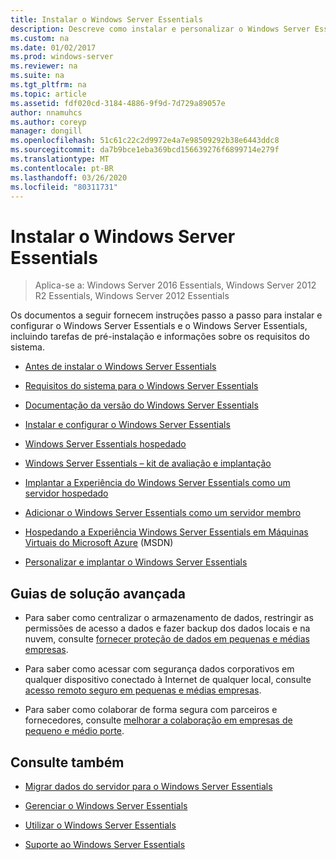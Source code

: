 ```yaml
---
title: Instalar o Windows Server Essentials
description: Descreve como instalar e personalizar o Windows Server Essentials
ms.custom: na
ms.date: 01/02/2017
ms.prod: windows-server
ms.reviewer: na
ms.suite: na
ms.tgt_pltfrm: na
ms.topic: article
ms.assetid: fdf020cd-3184-4886-9f9d-7d729a89057e
author: nnamuhcs
ms.author: coreyp
manager: dongill
ms.openlocfilehash: 51c61c22c2d9972e4a7e98509292b38e6443ddc8
ms.sourcegitcommit: da7b9bce1eba369bcd156639276f6899714e279f
ms.translationtype: MT
ms.contentlocale: pt-BR
ms.lasthandoff: 03/26/2020
ms.locfileid: "80311731"
---
```

# <a name="install-windows-server-essentials"></a>Instalar o Windows Server Essentials

>Aplica-se a: Windows Server 2016 Essentials, Windows Server 2012 R2 Essentials, Windows Server 2012 Essentials

Os documentos a seguir fornecem instruções passo a passo para instalar e configurar o Windows Server Essentials e o Windows Server Essentials, incluindo tarefas de pré-instalação e informações sobre os requisitos do sistema.   
  
-   [Antes de instalar o Windows Server Essentials](Before-You-Install-Windows-Server-Essentials.md)  
  
-   [Requisitos do sistema para o Windows Server Essentials](../get-started/system-requirements.md)  
  
-   [Documentação da versão do Windows Server Essentials](../get-started/release-notes.md)  
  
-   [Instalar e configurar o Windows Server Essentials](Install-and-Configure-Windows-Server-Essentials.md)  
  
-   [Windows Server Essentials hospedado](Hosted-Windows-Server-Essentials.md)  
  
-   [Windows Server Essentials – kit de avaliação e implantação](Assessment-and-Deployment-Kit-for-Windows-Server-Essentials.md)  
 
-   [Implantar a Experiência do Windows Server Essentials como um servidor hospedado](Deploy-Windows-Server-Essentials-Experience-as-a-Hosted-Server.md)  
  
-   [Adicionar o Windows Server Essentials como um servidor membro](Add-Windows-Server-Essentials-as-a-Member-Server.md)  
  
-   [Hospedando a Experiência Windows Server Essentials em Máquinas Virtuais do Microsoft Azure](https://msdn.microsoft.com/library/dn520828.aspx) (MSDN)  
  
-   [Personalizar e implantar o Windows Server Essentials](Customize-and-Deploy-Windows-Server-Essentials.md)  

  
## <a name="end-to-end-solution-guides"></a>Guias de solução avançada  
  
-    Para saber como centralizar o armazenamento de dados, restringir as permissões de acesso a dados e fazer backup dos dados locais e na nuvem, consulte [fornecer proteção de dados em pequenas e médias empresas](https://technet.microsoft.com/library/dn582043.aspx).  
  
-    Para saber como acessar com segurança dados corporativos em qualquer dispositivo conectado à Internet de qualquer local, consulte [acesso remoto seguro em pequenas e médias empresas](https://technet.microsoft.com/library/dn629457.aspx).  
  
-    Para saber como colaborar de forma segura com parceiros e fornecedores, consulte [melhorar a colaboração em empresas de pequeno e médio porte](https://technet.microsoft.com/library/dn747893.aspx).  
  
## <a name="see-also"></a>Consulte também  
    
  
-   [Migrar dados do servidor para o Windows Server Essentials](../migrate/Migrate-Server-Data-to-Windows-Server-Essentials.md)  
  
-   [Gerenciar o Windows Server Essentials](../manage/Manage-Windows-Server-Essentials.md)  
  
-   [Utilizar o Windows Server Essentials](../use/Use-Windows-Server-Essentials.md)  
  
-   [Suporte ao Windows Server Essentials](../support/Support-Windows-Server-Essentials.md)

